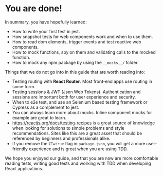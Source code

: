 # You are done!

In summary, you have hopefully learned:

* How to write your first test in jest. 
* How snapshot tests for web components work and when to use them. 
* How to read dom elements, trigger events and test reactive web components. 
* How to mock functions, spy on them and validating calls to the mocked function.
* How to mock any npm package by using the `__mocks__/` folder.

Things that we do not go into in this guide that are worth reading into:

* Testing routing with **React Router**. Most front-end apps use routing in some form. 
* Testing sessions & JWT (Json Web Tokens). Authentication and sessions are important both for user experience and security. 
* When to e2e test, and use an Selenium based testing framework or Cypress as a complement to jest. 
* You can always learn more about mocks. Inline component mocks for example are great to learn.
* https://reactjs.org/docs/testing-recipes is a great source of knowledge when looking for solutions to simple problems and style recommendations. Sites like this are a great asset that should be referenced by beginners and professionals alike. 
* If you remove the `CI=true` flag in `package.json`, you will get a more user-friendly experience and is great when you are using TDD.

We hope you enjoyed our guide, and that you are now are more comfortable reading tests, writing good tests and working with TDD when developing React applications. 